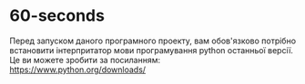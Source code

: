 # 60-seconds
 
Перед запуском даного програмного проекту, вам обов'язково потрібно встановити інтерпритатор мови програмування python останньої версії. Це ви можете зробити за посиланням: https://www.python.org/downloads/
